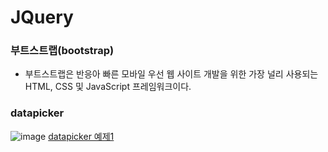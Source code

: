 # JQuery

### 부트스트랩(bootstrap)
- 부트스트랩은 반응아 빠른 모바일 우선 웹 사이트 개발을 위한 가장 널리 사용되는 HTML, CSS 및 JavaScript 프레임워크이다.

### datapicker
![image](https://user-images.githubusercontent.com/49936027/137868994-d86c7651-cdfc-44d6-b048-5fc2531e720d.png)
[datapicker 예제1](./Javascript/JQuery/datepickerEx01.html)

